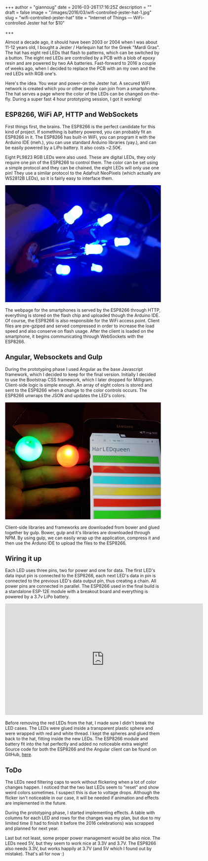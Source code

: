 +++
author = "giannoug"
date = 2016-03-26T17:16:25Z
description = ""
draft = false
image = "/images/2016/03/wifi-controlled-jester-hat-1.jpg"
slug = "wifi-controlled-jester-hat"
title = "Internet of Things — WiFi-controlled Jester hat for $10"

+++


Almost a decade ago, it should have been 2003 or 2004 when I was about 11-12 years old, I bought a Jester / Harlequin hat for the Greek "Mardi Gras". The hat has eight red LEDs that flash to patterns, which can be switched by a button. The eight red LEDs are controlled by a PCB with a blob of epoxy resin and are powered by two AA batteries. Fast-forward to 2016 a couple of weeks ago, when I decided to replace the PCB with an my own and the red LEDs with RGB one's.

Here's the idea. You wear and power-on the Jester hat. A secured WiFi network is created which you or other people can join from a smartphone. The hat serves a page where the color of the LEDs can be changed on-the-fly. During a super fast 4 hour prototyping session, I got it working!

## ESP8266, WiFi AP, HTTP and WebSockets
First things first, the brains. The ESP8266 is the perfect candidate for this kind of project. If something is battery powered, you can probably fit an ESP8266 in it. The ESP8266 has built-in WiFi, you can program it with the Arduino IDE (meh.), you can use standard Arduino libraries (yay.), and can be easily powered by a LiPo battery. It also costs ~2.50€.

Eight PL9823 RGB LEDs were also used. These are digital LEDs, they only require one pin of the ESP8266 to control them. The color can be set using a simple protocol and they can be chained, the eight LEDs will only use one pin! They use a similar protocol to the Adafruit NeoPixels (which actually are WS2812B LEDs), so it is fairly easy to interface them.

![Testing the PL9823 RGB LEDs](/images/2016/03/wifi-controlled-jester-hat-testing.gif)

The webpage for the smartphones is served by the ESP8266 through HTTP, everything is stored on the flash chip and uploaded though the Arduino IDE. Of course, the ESP8266 is also responsible for the WiFi access point. Client files are pre-gziped and served compressed in order to increase the load speed and also conserve on flash usage. After the client is loaded on the smartphone, it begins communicating through WebSockets with the ESP8266.

## Angular, Websockets and Gulp
During the prototyping phase I used Angular as the base Javascript framework, which I decided to keep for the final version. Initially I decided to use the Bootstrap CSS framework, which I later dropped for Milligram. Client-side logic is simple enough. An array of eight colors is stored and sent to the ESP8266 when a change to the color controls occurs. The ESP8266 unwraps the JSON and updates the LED's colors.

![HarLEDquin at work](/images/2016/03/wifi-controlled-jester-hat-working.jpg)

Client-side libraries and frameworks are downloaded from bower and glued together by gulp. Bower, gulp and it's libraries are downloaded through NPM. By using gulp, we can easily wrap up the application, compress it and then use the Arduno IDE to upload the files to the ESP8266.

## Wiring it up
Each LED uses three pins, two for power and one for data. The first LED's data input pin is connected to the ESP8266, each next LED's data in pin is connected to the previous LED's data output pin, thus creating a chain. All power pins are connected in parallel. The ESP8266 used in the final build is a standalone ESP-12E module with a breakout board and everything is powered by a 3.7v LiPo battery.

<iframe width="640" height="360" src="https://www.youtube.com/embed/69SiKBK7gaE" frameborder="0" allowfullscreen></iframe>

Before removing the red LEDs from the hat, I made sure I didn't break the LED cases. The LEDs were glued inside a transparent plastic sphere and were wrapped with red and white thread. I kept the spheres and glued them back to the hat, fitting inside the new LEDs. The ESP8266 module and battery fit into the hat perfectly and added no noticeable extra weight! Source code for both the ESP8266 and the Angular client can be found on GitHub, [here](https://github.com/giannoug/harledquin).

## ToDo
The LEDs need filtering caps to work without flickering when a lot of color changes happen. I noticed that the two last LEDs seem to "reset" and show weird colors sometimes. I suspect this is due to voltage drops. Although the flicker isn't noticeable in our case, it will be needed if animation and effects are implemented in the future.

During the prototyping phase, I started implementing effects. A table with columns for each LED and rows for the changes was my plan, but due to my limited time (I had to finish it before the 2016 celebrations) was scrapped and planned for next year.

Last but not least, some proper power management would be also nice. The LEDs need 5V, but they seem to work nice at 3.3V and 3.7V. The ESP8266 also needs 3.3V, but works happily at 3.7V (and 5V which I found out by mistake). That's all for now :)

